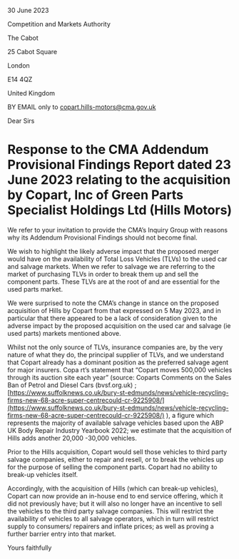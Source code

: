 30 June 2023

Competition and Markets Authority

The Cabot

25 Cabot Square

London

E14 4QZ

United Kingdom

BY EMAIL only to [copart.hills-motors@cma.gov.uk](mailto:copart.hills-motors@cma.gov.uk)

Dear Sirs

# Response to the CMA Addendum Provisional Findings Report dated 23 June 2023 relating to the acquisition by Copart, Inc of Green Parts Specialist Holdings Ltd (Hills Motors)

We refer to your invitation to provide the CMA’s Inquiry Group with reasons why its Addendum Provisional Findings should not become final.

We wish to highlight the likely adverse impact that the proposed merger would have on the availability of Total Loss Vehicles (TLVs) to the used car and salvage markets. When we refer to salvage we are referring to the market of purchasing TLVs in order to break them up and sell the component parts. These TLVs are at the root of and are essential for the used parts market.

We were surprised to note the CMA’s change in stance on the proposed acquisition of Hills by Copart from that expressed on 5 May 2023, and in particular that there appeared to be a lack of consideration given to the adverse impact by the proposed acquisition on the used car and salvage (ie used parts) markets mentioned above.

Whilst not the only source of TLVs, insurance companies are, by the very nature of what they do, the principal supplier of TLVs, and we understand that Copart already has a dominant position as the preferred salvage agent for major insurers. Copa rt’s statement that “Copart moves 500,000 vehicles through its auction site each year” (source: Coparts Comments on the Sales Ban of Petrol and Diesel Cars (bvsf.org.uk) ; [https://www.suffolknews.co.uk/bury-st-edmunds/news/vehicle-recycling-firms-new-68-acre-super-centrecould-cr-9225908/](https://www.suffolknews.co.uk/bury-st-edmunds/news/vehicle-recycling-firms-new-68-acre-super-centrecould-cr-9225908/) ), a figure which represents the majority of available salvage vehicles based upon the ABP UK Body Repair Industry Yearbook 2022; we estimate that the acquisition of Hills adds another 20,000 -30,000 vehicles.

Prior to the Hills acquisition, Copart would sell those vehicles to third party salvage companies, either to repair and resell, or to break the vehicles up for the purpose of selling the component parts. Copart had no ability to break-up vehicles itself.

Accordingly, with the acquisition of Hills (which can break-up vehicles), Copart can now provide an in-house end to end service offering, which it did not previously have; but it will also no longer have an incentive to sell the vehicles to the third party salvage companies. This will restrict the availability of vehicles to all salvage operators, which in turn will restrict supply to consumers/ repairers and inflate prices; as well as proving a further barrier entry into that market.

Yours faithfully